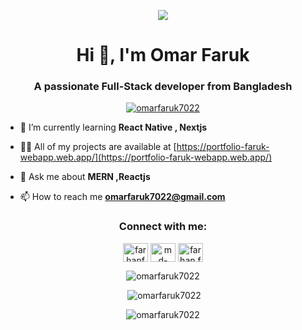 <p align="center"><img src="https://i.ibb.co/fDP1799/cover.png"/></p>
<h1 align="center">Hi 👋, I'm Omar Faruk</h1>
<h3 align="center">A passionate Full-Stack developer from Bangladesh</h3>


<p align="center"> <a href="https://github.com/ryo-ma/github-profile-trophy"><img src="https://github-profile-trophy.vercel.app/?username=omarfaruk7022" alt="omarfaruk7022" /></a> </p>



- 🌱 I’m currently learning **React Native , Nextjs**

- 👨‍💻 All of my projects are available at [https://portfolio-faruk-webapp.web.app/](https://portfolio-faruk-webapp.web.app/)

- 💬 Ask me about **MERN ,Reactjs**

- 📫 How to reach me **omarfaruk7022@gmail.com**


<h3 align="center">Connect with me:</h3>
<p align="center">
<a href="https://twitter.com/farhanf05203436" target="blank"><img align="center" src="https://raw.githubusercontent.com/rahuldkjain/github-profile-readme-generator/master/src/images/icons/Social/twitter.svg" alt="farhanf05203436" height="30" width="40" /></a>
<a href="https://linkedin.com/in/md-omar-faruk7022/" target="blank"><img align="center" src="https://raw.githubusercontent.com/rahuldkjain/github-profile-readme-generator/master/src/images/icons/Social/linked-in-alt.svg" alt="md-omar-faruk7022/" height="30" width="40" /></a>
<a href="https://fb.com/omar.faruk.7022" target="blank"><img align="center" src="https://raw.githubusercontent.com/rahuldkjain/github-profile-readme-generator/master/src/images/icons/Social/facebook.svg" alt="farhan.faruk.9022" height="30" width="40" /></a>
</p>

<p align="center"><img  src="https://github-readme-stats.vercel.app/api/top-langs?username=omarfaruk7022&show_icons=true&locale=en&layout=compact" alt="omarfaruk7022" /></p>

<p align="center" >&nbsp;<img src="https://github-readme-stats.vercel.app/api?username=omarfaruk7022&show_icons=true&locale=en" alt="omarfaruk7022" /></p>

<p align="center"><img  src="https://github-readme-streak-stats.herokuapp.com/?user=omarfaruk7022&" alt="omarfaruk7022" /></p>
